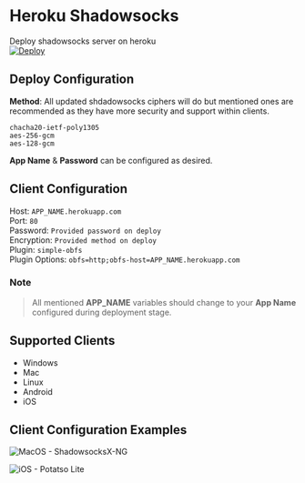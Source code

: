 # Heroku Shadowsocks
Deploy shadowsocks server on heroku \
[![Deploy](https://www.herokucdn.com/deploy/button.png)](https://heroku.com/deploy)


## Deploy Configuration
**Method**: All updated shdadowsocks ciphers will do but mentioned ones are recommended as they have more security and support within clients.

```
chacha20-ietf-poly1305
aes-256-gcm
aes-128-gcm
```

**App Name** & **Password** can be configured as desired.

## Client Configuration
Host: `APP_NAME.herokuapp.com` \
Port: `80` \
Password: `Provided password on deploy` \
Encryption: `Provided method on deploy` \
Plugin: `simple-obfs` \
Plugin Options: `obfs=http;obfs-host=APP_NAME.herokuapp.com`

### Note
> All mentioned **APP_NAME** variables should change to your **App Name** configured during deployment stage.

## Supported Clients
- Windows
- Mac
- Linux 
- Android
- iOS

## Client Configuration Examples

![MacOS - ShadowsocksX-NG](https://raw.githubusercontent.com/lafawkes/shadowsocks-obfs/main/assets/ShadowsocksX-NG.png)

![iOS - Potatso Lite](https://raw.githubusercontent.com/lafawkes/shadowsocks-obfs/main/assets/PotatsoIOS.jpeg)
